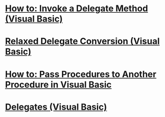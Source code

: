 # [How to: Invoke a Delegate Method (Visual Basic)](how-to-invoke-a-delegate-method.md)
# [Relaxed Delegate Conversion (Visual Basic)](relaxed-delegate-conversion.md)
# [How to: Pass Procedures to Another Procedure in Visual Basic](how-to-pass-procedures-to-another-procedure.md)
# [Delegates (Visual Basic)](delegates.md)
